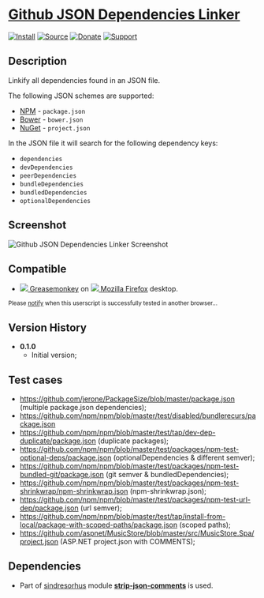# [Github JSON Dependencies Linker](https://github.com/jerone/UserScripts/tree/master/Github_JSON_Dependencies_Linker)

[![Install](https://raw.github.com/jerone/UserScripts/master/_resources/Install-button.png)](https://github.com/jerone/UserScripts/raw/master/Github_JSON_Dependencies_Linker/Github_JSON_Dependencies_Linker.user.js)
[![Source](https://raw.github.com/jerone/UserScripts/master/_resources/Source-button.png)](https://github.com/jerone/UserScripts/blob/master/Github_JSON_Dependencies_Linker/Github_JSON_Dependencies_Linker.user.js)
[![Donate](https://raw.github.com/jerone/UserScripts/master/_resources/Donate-button.png)](https://www.paypal.com/cgi-bin/webscr?cmd=_s-xclick&hosted_button_id=VCYMHWQ7ZMBKW)
[![Support](https://raw.github.com/jerone/UserScripts/master/_resources/Support-button.png)](https://github.com/jerone/UserScripts/issues)


## Description

Linkify all dependencies found in an JSON file.

The following JSON schemes are supported:
* [NPM](Github_JSON_Dependencies_Linker) - `package.json`
* [Bower](http://bower.io/) - `bower.json`
* [NuGet](https://www.nuget.org/) - `project.json`

In the JSON file it will search for the following dependency keys:
* `dependencies`
* `devDependencies`
* `peerDependencies`
* `bundleDependencies`
* `bundledDependencies`
* `optionalDependencies`


## Screenshot

![Github JSON Dependencies Linker Screenshot](https://github.com/jerone/UserScripts/raw/master/Github_JSON_Dependencies_Linker/screenshot.jpg)


## Compatible

* [![](https://raw.github.com/jerone/UserScripts/master/_resources/Greasemonkey.png) Greasemonkey](https://addons.mozilla.org/firefox/addon/greasemonkey/) on [![](https://raw.github.com/jerone/UserScripts/master/_resources/Firefox.png) Mozilla Firefox](http://www.mozilla.org/en-US/firefox/fx/#desktop) desktop.

<sub>Please [notify](https://github.com/jerone/UserScripts/issues/new?title=Userscript%20%3Cname%3E%20%28%3Cversion%3E%29%20also%20works%20in%20%3Cbrowser%3E%20on%20%3Cdesktop/device%3E) when this userscript is successfully tested in another browser...</sub>


## Version History

* **0.1.0**
    * Initial version;


## Test cases

* https://github.com/jerone/PackageSize/blob/master/package.json (multiple package.json dependencies);
* https://github.com/npm/npm/blob/master/test/disabled/bundlerecurs/package.json
* https://github.com/npm/npm/blob/master/test/tap/dev-dep-duplicate/package.json (duplicate packages);
* https://github.com/npm/npm/blob/master/test/packages/npm-test-optional-deps/package.json (optionalDependencies & different semver);
* https://github.com/npm/npm/blob/master/test/packages/npm-test-bundled-git/package.json (git semver & bundledDependencies);
* https://github.com/npm/npm/blob/master/test/packages/npm-test-shrinkwrap/npm-shrinkwrap.json (npm-shrinkwrap.json);
* https://github.com/npm/npm/blob/master/test/packages/npm-test-url-dep/package.json (url semver);
* https://github.com/npm/npm/blob/master/test/tap/install-from-local/package-with-scoped-paths/package.json (scoped paths);
* https://github.com/aspnet/MusicStore/blob/master/src/MusicStore.Spa/project.json (ASP.NET project.json with COMMENTS);


## Dependencies

* Part of [sindresorhus](https://github.com/sindresorhus) module [**strip-json-comments**](https://github.com/sindresorhus/strip-json-comments) is used.
